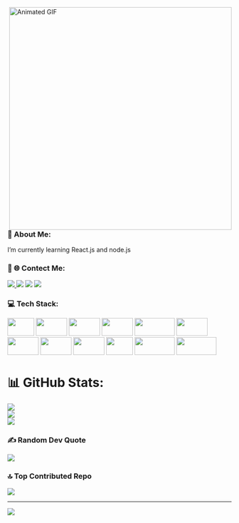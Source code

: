 
<img 
src="https://camo.githubusercontent.com/4d9f5ecceb711eec6e2018f38a5677dc657c9738d4a65ba3b928c41c0a45b439/68747470733a2f2f6d69726f2e6d656469756d2e636f6d2f6d61782f313336302f302a37513379765349765f7430696f4a2d5a2e676966" alt="Animated GIF" width="500" align="right" >

<h3>💫 About Me:</h3>
 I’m currently learning React.js and node.js


<h3>💫 🌐 Contect Me:</h3>
<div>
<a href="https://facebook.com/https://www.facebook.com/profile.php?id=100081058921359"> <img src="https://img.shields.io/badge/Facebook-%231877F2.svg?logo=Facebook&logoColor=white"> </a>
 <a href="https://instagram.com/https://www.instagram.com/ramkrishnapradhan918/?hl=en"><img src="https://img.shields.io/badge/Instagram-%23E4405F.svg?logo=Instagram&logoColor=white"></a>
 <a href="https://linkedin.com/in/https://www.linkedin.com/in/ramkrishna-pradhan-85a85832b/"><img src="https://img.shields.io/badge/LinkedIn-%230077B5.svg?logo=linkedin&logoColor=white"></a>
 <a href="mailto:ramkrishnapradhan918@gmail.com"><img src="https://img.shields.io/badge/Email-D14836?logo=gmail&logoColor=white"></a>
</div>

<h3> 💻 Tech Stack:</h3>
<div>
<img height="40" width="60" src="https://img.shields.io/badge/c-%2300599C.svg?style=Flat&logo=c&logoColor=white">
 <img height="40" width="70" src="https://img.shields.io/badge/c++-%2300599C.svg?style=Flat&logo=c%2B%2B&logoColor=white"> 
 <img height="40" width="70" src="https://img.shields.io/badge/html-%23E34F26.svg?style=Flat&logo=html5&logoColor=white"> 
 <img height="40" width="70" src="https://img.shields.io/badge/css-%231572B6.svg?style=Flat&logo=css3&logoColor=white"> 
 <img height="40" width="90" src="https://img.shields.io/badge/javascript-%23323330.svg?style=Flat&logo=javascript&logoColor=%23F7DF1E"> 
 <img height="40" width="70" src="https://img.shields.io/badge/php-%23777BB4.svg?style=Flat&logo=php&logoColor=white"><br> 
 <img height="40" width="70" src="https://img.shields.io/badge/apache-%23D42029.svg?style=Flat&logo=apache&logoColor=white"> 
 <img height="40" width="70" src="https://img.shields.io/badge/mysql-4479A1.svg?style=Flat&logo=mysql&logoColor=white">
 <img height="40" width="70" src="https://img.shields.io/badge/github-%23121011.svg?style=Flat&logo=github&logoColor=white"> 
 <img height="40" width="60" src="https://img.shields.io/badge/git-%23F05033.svg?style=Flat&logo=git&logoColor=white">
 <img height="40" width="90" src="https://img.shields.io/badge/WordPress-%23117AC9.svg?style=Flat&logo=WordPress&logoColor=white">
 <img height="40" width="90" src="https://img.shields.io/badge/bootstrap-%238511FA.svg?style=Flat&logo=bootstrap&logoColor=white">
</div>
 
# 📊 GitHub Stats:
![](https://github-readme-stats.vercel.app/api?username=Ramkrishna-Pradhan&theme=dark&hide_border=false&include_all_commits=false&count_private=false)<br/>
![](https://nirzak-streak-stats.vercel.app/?user=Ramkrishna-Pradhan&theme=dark&hide_border=false)<br/>
![](https://github-readme-stats.vercel.app/api/top-langs/?username=Ramkrishna-Pradhan&theme=dark&hide_border=false&include_all_commits=false&count_private=false&layout=compact)

### ✍️ Random Dev Quote
![](https://quotes-github-readme.vercel.app/api?type=horizontal&theme=radical)

### 🔝 Top Contributed Repo
![](https://github-contributor-stats.vercel.app/api?username=Ramkrishna-Pradhan&limit=5&theme=dark&combine_all_yearly_contributions=true)

---
[![](https://visitcount.itsvg.in/api?id=Ramkrishna-Pradhan&icon=0&color=0)](https://visitcount.itsvg.in)

<!-- Proudly created with GPRM ( https://gprm.itsvg.in ) -->
